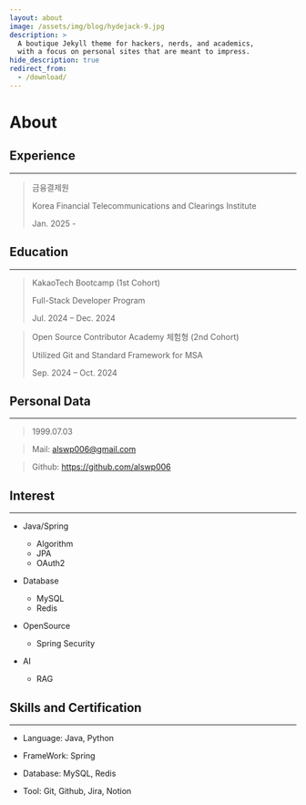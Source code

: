 ```yaml
---
layout: about
image: /assets/img/blog/hydejack-9.jpg
description: >
  A boutique Jekyll theme for hackers, nerds, and academics,
  with a focus on personal sites that are meant to impress.
hide_description: true
redirect_from:
  - /download/
---
```


# About

## Experience
---
> 금융결제원
>
> Korea Financial Telecommunications and Clearings Institute 
>
> Jan. 2025 -
>


## Education
---
> KakaoTech Bootcamp (1st Cohort)
>
> Full-Stack Developer Program
>
> Jul. 2024 – Dec. 2024
>


> Open Source Contributor Academy 체험형 (2nd Cohort)
>
> Utilized Git and Standard Framework for MSA
>
> Sep. 2024 – Oct. 2024
>



## Personal Data
---
> 1999.07.03

> Mail: alswp006@gmail.com

> Github: <a href="https://github.com/alswp006">https://github.com/alswp006</a>



## Interest
---

* Java/Spring
    + Algorithm
    + JPA
    + OAuth2

* Database
    + MySQL
    + Redis

* OpenSource
    + Spring Security

* AI
    + RAG



## Skills and Certification
---
- Language: Java, Python

- FrameWork: Spring

- Database: MySQL, Redis

- Tool: Git, Github, Jira, Notion
